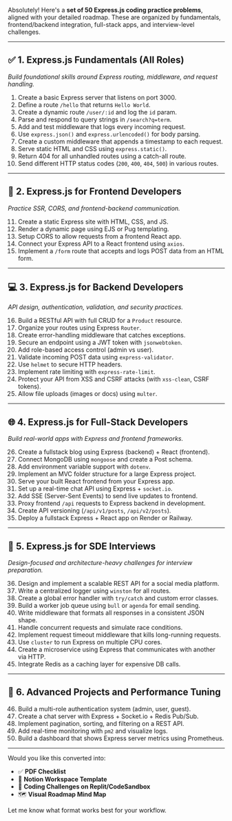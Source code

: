 Absolutely! Here's a **set of 50 Express.js coding practice problems**, aligned with your detailed roadmap. These are organized by fundamentals, frontend/backend integration, full-stack apps, and interview-level challenges.

---

## ✅ **1. Express.js Fundamentals (All Roles)**

*Build foundational skills around Express routing, middleware, and request handling.*

1. Create a basic Express server that listens on port 3000.
2. Define a route `/hello` that returns `Hello World`.
3. Create a dynamic route `/user/:id` and log the `id` param.
4. Parse and respond to query strings in `/search?q=term`.
5. Add and test middleware that logs every incoming request.
6. Use `express.json()` and `express.urlencoded()` for body parsing.
7. Create a custom middleware that appends a timestamp to each request.
8. Serve static HTML and CSS using `express.static()`.
9. Return 404 for all unhandled routes using a catch-all route.
10. Send different HTTP status codes (`200`, `400`, `404`, `500`) in various routes.

---

## 🎯 **2. Express.js for Frontend Developers**

*Practice SSR, CORS, and frontend-backend communication.*

11. Create a static Express site with HTML, CSS, and JS.
12. Render a dynamic page using EJS or Pug templating.
13. Setup CORS to allow requests from a frontend React app.
14. Connect your Express API to a React frontend using `axios`.
15. Implement a `/form` route that accepts and logs POST data from an HTML form.

---

## 💻 **3. Express.js for Backend Developers**

*API design, authentication, validation, and security practices.*

16. Build a RESTful API with full CRUD for a `Product` resource.
17. Organize your routes using Express `Router`.
18. Create error-handling middleware that catches exceptions.
19. Secure an endpoint using a JWT token with `jsonwebtoken`.
20. Add role-based access control (admin vs user).
21. Validate incoming POST data using `express-validator`.
22. Use `helmet` to secure HTTP headers.
23. Implement rate limiting with `express-rate-limit`.
24. Protect your API from XSS and CSRF attacks (with `xss-clean`, CSRF tokens).
25. Allow file uploads (images or docs) using `multer`.

---

## 🌐 **4. Express.js for Full-Stack Developers**

*Build real-world apps with Express and frontend frameworks.*

26. Create a fullstack blog using Express (backend) + React (frontend).
27. Connect MongoDB using `mongoose` and create a Post schema.
28. Add environment variable support with `dotenv`.
29. Implement an MVC folder structure for a large Express project.
30. Serve your built React frontend from your Express app.
31. Set up a real-time chat API using Express + `socket.io`.
32. Add SSE (Server-Sent Events) to send live updates to frontend.
33. Proxy frontend `/api` requests to Express backend in development.
34. Create API versioning (`/api/v1/posts`, `/api/v2/posts`).
35. Deploy a fullstack Express + React app on Render or Railway.

---

## 🧠 **5. Express.js for SDE Interviews**

*Design-focused and architecture-heavy challenges for interview preparation.*

36. Design and implement a scalable REST API for a social media platform.
37. Write a centralized logger using `winston` for all routes.
38. Create a global error handler with `try/catch` and custom error classes.
39. Build a worker job queue using `bull` or `agenda` for email sending.
40. Write middleware that formats all responses in a consistent JSON shape.
41. Handle concurrent requests and simulate race conditions.
42. Implement request timeout middleware that kills long-running requests.
43. Use `cluster` to run Express on multiple CPU cores.
44. Create a microservice using Express that communicates with another via HTTP.
45. Integrate Redis as a caching layer for expensive DB calls.

---

## 🚀 **6. Advanced Projects and Performance Tuning**

46. Build a multi-role authentication system (admin, user, guest).
47. Create a chat server with Express + Socket.io + Redis Pub/Sub.
48. Implement pagination, sorting, and filtering on a REST API.
49. Add real-time monitoring with `pm2` and visualize logs.
50. Build a dashboard that shows Express server metrics using Prometheus.

---

Would you like this converted into:

* ✅ **PDF Checklist**
* 🧠 **Notion Workspace Template**
* 🧪 **Coding Challenges on Replit/CodeSandbox**
* 🗺️ **Visual Roadmap Mind Map**

Let me know what format works best for your workflow.
